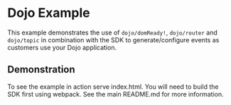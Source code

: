 # Dojo Example

This example demonstrates the use of `dojo/domReady!`, `dojo/router` and `dojo/topic` in combination with the SDK to generate/configure events as customers use your Dojo application.

## Demonstration

To see the example in action serve index.html.  You will need to build the SDK first using webpack.  See the main README.md for more information.
